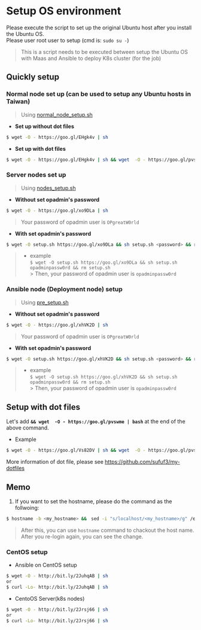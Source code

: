 # Setup OS environment

Please execute the script to set up the original Ubuntu host after you install the Ubuntu OS.  
Please user root user to setup (cmd is: `sudo su -`)  
> This is a script needs to be executed between setup the Ubuntu OS with Maas and Ansible to deploy K8s cluster (for the job)  

## Quickly setup
### Normal node set up (can be used to setup any Ubuntu hosts in Taiwan)
> Using [normal_node_setup.sh](https://github.com/sufuf3/setup_environment/blob/master/normal_node_setup.sh)

- **Set up without dot files**
```sh
$ wget -O - https://goo.gl/EHgk4v | sh
```

- **Set up with dot files**
```sh
$ wget -O - https://goo.gl/EHgk4v | sh && wget  -O - https://goo.gl/pvswme | bash
```


### Server nodes set up
> Using [nodes_setup.sh](https://github.com/sufuf3/setup_environment/blob/master/nodes_setup.sh)

- **Without set opadmin's password**
```sh
$ wget -O - https://goo.gl/xo9DLa | sh
```
> Your password of opadmin user is `OPgreatW0rld`

- **With set opadmin's password**
```sh
$ wget -O setup.sh https://goo.gl/xo9DLa && sh setup.sh <password> && rm setup.sh
```
>   - example  
      ```
      $ wget -O setup.sh https://goo.gl/xo9DLa && sh setup.sh opadminpassw0rd && rm setup.sh
      ```  
      > Then, your password of opadmin user is `opadminpassw0rd`  


### Ansible node (Deployment node) setup
> Using [pre_setup.sh](https://github.com/sufuf3/setup_environment/blob/master/pre_setup.sh)

- **Without set opadmin's password**
```sh
$ wget -O - https://goo.gl/xhVK2D | sh
```
> Your password of opadmin user is `OPgreatW0rld`

- **With set opadmin's password**
```sh
$ wget -O setup.sh https://goo.gl/xhVK2D && sh setup.sh <password> && rm setup.sh
```
>   - example  
      ```
      $ wget -O setup.sh https://goo.gl/xhVK2D && sh setup.sh opadminpassw0rd && rm setup.sh
      ```  
      > Then, your password of opadmin user is `opadminpassw0rd`  

## Setup with dot files
Let's add **`&& wget  -O - https://goo.gl/pvswme | bash`** at the end of the above command.
- Example
```sh
$ wget -O - https://goo.gl/Vs82DV | sh && wget  -O - https://goo.gl/pvswme | bash
```

More information of dot file, please see https://github.com/sufuf3/my-dotfiles

## Memo
1. If you want to set the hostname, please do the command as the follwoing:
```sh
$ hostname -b <my_hostname> &&　sed -i "s/localhost/<my_hostname>/g" /etc/hostname
```
> After this, you can use `hostname` command to chackout the host name. After you re-login again, you can see the change.

### CentOS setup
- Ansible on CentOS setup
```sh
$ wget -O - http://bit.ly/2JuhqAB | sh
or
$ curl -Lo- http://bit.ly/2JuhqAB | sh
```

- CentoOS Server(k8s nodes)
```sh
$ wget -O - http://bit.ly/2Jrsj66 | sh
or
$ curl -Lo- http://bit.ly/2Jrsj66 | sh
```
